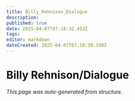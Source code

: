 ```yaml
---
title: Billy_Rehnison_Dialogue
description: 
published: true
date: 2025-04-07T07:18:32.453Z
tags: 
editor: markdown
dateCreated: 2025-04-07T07:18:30.338Z
---
```


# Billy Rehnison/Dialogue

*This page was auto-generated from structure.*